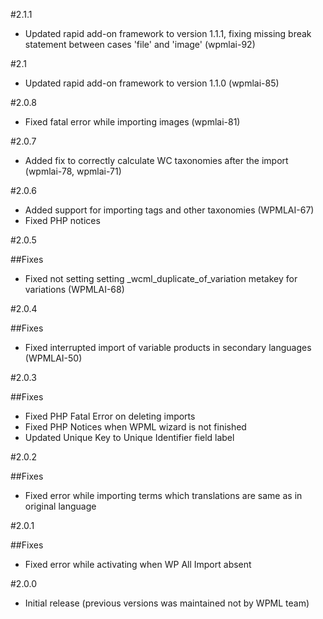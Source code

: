 #2.1.1

* Updated rapid add-on framework to version 1.1.1, fixing missing break statement between cases 'file' and 'image' (wpmlai-92)

#2.1

* Updated rapid add-on framework to version 1.1.0 (wpmlai-85)

#2.0.8

* Fixed fatal error while importing images (wpmlai-81)

#2.0.7

* Added fix to correctly calculate WC taxonomies after the import (wpmlai-78, wpmlai-71) 

#2.0.6

* Added support for importing tags and other taxonomies (WPMLAI-67)
* Fixed PHP notices

#2.0.5

##Fixes

* Fixed not setting setting _wcml_duplicate_of_variation metakey for variations (WPMLAI-68)


#2.0.4

##Fixes

* Fixed interrupted import of variable products in secondary languages (WPMLAI-50)

#2.0.3

##Fixes

* Fixed PHP Fatal Error on deleting imports
* Fixed PHP Notices when WPML wizard is not finished
* Updated Unique Key to Unique Identifier field label

#2.0.2

##Fixes

* Fixed error while importing terms which translations are same as in original language

#2.0.1

##Fixes

* Fixed error while activating when WP All Import absent

#2.0.0

* Initial release (previous versions was maintained not by WPML team)